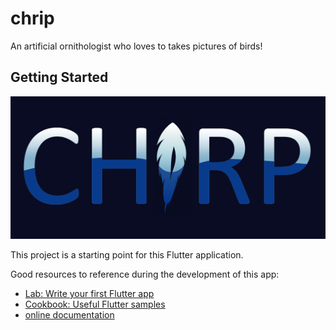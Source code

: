 # chrip

An artificial ornithologist who loves to takes pictures of birds!

## Getting Started

![Logo](assets\images\ChripLogo.png)

This project is a starting point for this Flutter application.

Good resources to reference during the development of this app:

- [Lab: Write your first Flutter app](https://docs.flutter.dev/get-started/codelab)
- [Cookbook: Useful Flutter samples](https://docs.flutter.dev/cookbook)
- [online documentation](https://docs.flutter.dev/)


